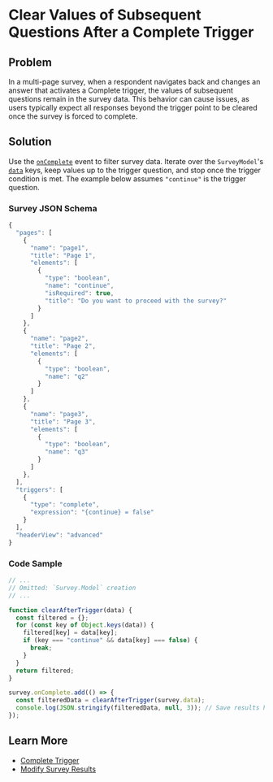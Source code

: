# Clear Values of Subsequent Questions After a Complete Trigger

## Problem

In a multi-page survey, when a respondent navigates back and changes an answer that activates a Complete trigger, the values of subsequent questions remain in the survey data. This behavior can cause issues, as users typically expect all responses beyond the trigger point to be cleared once the survey is forced to complete.

## Solution

Use the [`onComplete`](https://surveyjs.io/form-library/documentation/api-reference/survey-data-model#onComplete) event to filter survey data. Iterate over the `SurveyModel`'s [`data`](https://surveyjs.io/form-library/documentation/api-reference/survey-data-model#data) keys, keep values up to the trigger question, and stop once the trigger condition is met. The example below assumes `"continue"` is the trigger question.

### Survey JSON Schema

```javascript
{
  "pages": [
    {
      "name": "page1",
      "title": "Page 1",
      "elements": [
        {
          "type": "boolean",
          "name": "continue",
          "isRequired": true,
          "title": "Do you want to proceed with the survey?"
        }
      ]
    },
    {
      "name": "page2",
      "title": "Page 2",
      "elements": [
        {
          "type": "boolean",
          "name": "q2"
        }
      ]
    },
    {
      "name": "page3",
      "title": "Page 3",
      "elements": [
        {
          "type": "boolean",
          "name": "q3"
        }
      ]
    },
  ],
  "triggers": [
    {
      "type": "complete",
      "expression": "{continue} = false"
    }
  ],
  "headerView": "advanced"
}
```

### Code Sample

```javascript
// ...
// Omitted: `Survey.Model` creation
// ...

function clearAfterTrigger(data) {
  const filtered = {};
  for (const key of Object.keys(data)) {
    filtered[key] = data[key];
    if (key === "continue" && data[key] === false) {
      break;
    }
  }
  return filtered;
}

survey.onComplete.add(() => {
  const filteredData = clearAfterTrigger(survey.data);
  console.log(JSON.stringify(filteredData, null, 3)); // Save results here
});
```

## Learn More

- [Complete Trigger](https://surveyjs.io/form-library/documentation/design-survey/conditional-logic#complete)
- [Modify Survey Results](https://surveyjs.io/form-library/documentation/access-and-modify-survey-results#modify-survey-results)